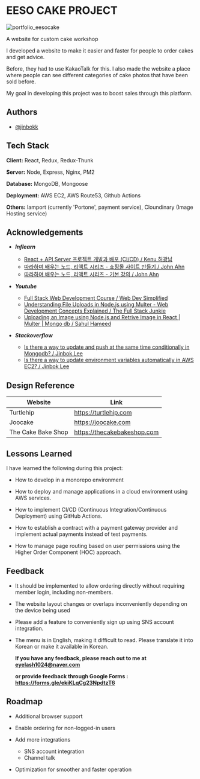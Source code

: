 # EESO CAKE PROJECT

![portfolio_eesocake](https://github.com/jinbokk/eeso-cake-app/assets/101123079/f35b5fbd-da7d-49a6-8f17-68f812e7e6d6)

A website for custom cake workshop

I developed a website to make it easier and faster for people to order cakes and get advice. 

Before, they had to use KakaoTalk for this. I also made the website a place where people can see different categories of cake photos that have been sold before. 

My goal in developing this project was to boost sales through this platform.

## Authors

- [@jinbokk](https://www.github.com/jinbokk)


## Tech Stack

**Client:** React, Redux, Redux-Thunk

**Server:** Node, Express, Nginx, PM2

**Database:** MongoDB, Mongoose

**Deployment:** AWS EC2, AWS Route53, Github Actions

**Others:** Iamport (currently 'Portone', payment service), Cloundinary (Image Hosting service)
## Acknowledgements

- ***Inflearn***
    - [React + API Server 프로젝트 개발과 배포 (CI/CD) / Kenu 허광남](https://www.inflearn.com/course/%EB%A6%AC%EC%95%A1%ED%8A%B8-api-%ED%94%84%EB%A1%9C%EC%A0%9D%ED%8A%B8)
    - [따라하며 배우는 노드, 리액트 시리즈 - 쇼핑몰 사이트 만들기 / John Ahn ](https://www.inflearn.com/course/%EB%94%B0%EB%9D%BC%ED%95%98%EB%A9%B0-%EB%B0%B0%EC%9A%B0%EB%8A%94-%EB%85%B8%EB%93%9C-%EB%A6%AC%EC%95%A1%ED%8A%B8-%EC%87%BC%ED%95%91%EB%AA%B0)
    - [따라하며 배우는 노드, 리액트 시리즈 - 기본 강의 / John Ahn ](https://www.inflearn.com/course/%EB%94%B0%EB%9D%BC%ED%95%98%EB%A9%B0-%EB%B0%B0%EC%9A%B0%EB%8A%94-%EB%85%B8%EB%93%9C-%EB%A6%AC%EC%95%A1%ED%8A%B8-%EA%B8%B0%EB%B3%B8)

- ***Youtube***
    - [Full Stack Web Development Course / Web Dev Simplified](https://www.youtube.com/playlist?list=PLZlA0Gpn_vH8jbFkBjOuFjhxANC63OmXM)
    - [Understanding File Uploads in Node.js using Multer - Web Development Concepts Explained / The Full Stack Junkie](https://www.youtube.com/watch?v=EVOFt8Its6I&list=WL&index=12)
    - [Uploading an Image using Node.js and Retrive Image in React | Multer | Mongo db / Sahul Hameed ](https://www.youtube.com/watch?v=NzROCbkvIE0&list=WL&index=14)

- ***Stackoverflow***
    - [Is there a way to update and push at the same time conditionally in Mongodb? / Jinbok Lee](https://stackoverflow.com/questions/75029709/is-there-a-way-to-update-and-push-at-the-same-time-conditionally-in-mongodb)
    - [Is there a way to update environment variables automatically in AWS EC2? / Jinbok Lee](https://stackoverflow.com/questions/75393809/is-there-a-way-to-update-environment-variables-automatically-in-aws-ec2)





## Design Reference

| Website             | Link                                                                |
| ----------------- | ------------------------------------------------------------------ |
| Turtlehip | https://turtlehip.com |
| Joocake | https://joocake.com |
| The Cake Bake Shop | https://thecakebakeshop.com |


## Lessons Learned

I have learned the following during this project:

* How to develop in a monorepo environment

* How to deploy and manage applications in a cloud environment using AWS services.

* How to implement CI/CD (Continuous Integration/Continuous Deployment) using GitHub Actions.

* How to establish a contract with a payment gateway provider and implement actual payments instead of test payments.

* How to manage page routing based on user permissions using the Higher Order Component (HOC) approach.


## Feedback

* It should be implemented to allow ordering directly without requiring member login, including non-members.

* The website layout changes or overlaps inconveniently depending on the device being used

* Please add a feature to conveniently sign up using SNS account integration.

* The menu is in English, making it difficult to read. Please translate it into Korean or make it available in Korean.


    **If you have any feedback, please reach out to me at eyelash1024@naver.com**

    **or provide feedback through Google Forms : https://forms.gle/ekiKLqCg23NpdtzT6**


## Roadmap

- Additional browser support

- Enable ordering for non-logged-in users

- Add more integrations
    - SNS account integration
    - Channel talk

- Optimization for smoother and faster operation

